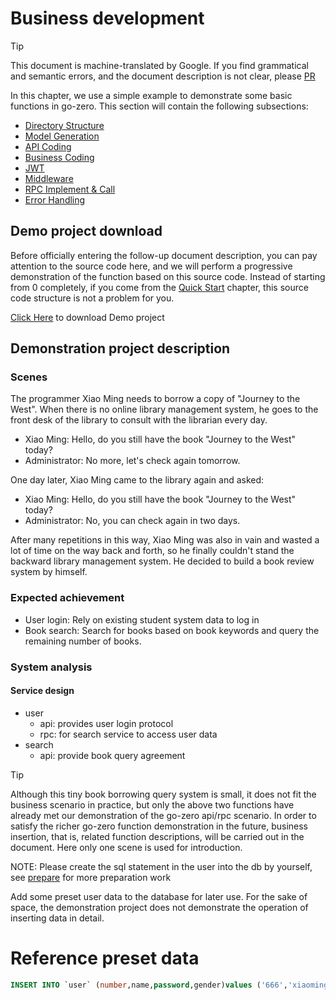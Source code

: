 # Business development

> [!TIP]
> This document is machine-translated by Google. If you find grammatical and semantic errors, and the document description is not clear, please [PR](doc-contibute.md)

In this chapter, we use a simple example to demonstrate some basic functions in go-zero. This section will contain the following subsections:
  * [Directory Structure](service-design.md)
  * [Model Generation](model-gen.md)
  * [API Coding](api-coding.md)
  * [Business Coding](business-coding.md)
  * [JWT](jwt.md)
  * [Middleware](middleware.md)
  * [RPC Implement & Call](rpc-call.md)
  * [Error Handling](error-handle.md)

## Demo project download
Before officially entering the follow-up document description, you can pay attention to the source code here, and we will perform a progressive demonstration of the function based on this source code.
Instead of starting from 0 completely, if you come from the [Quick Start](quick-start.md) chapter, this source code structure is not a problem for you.

<a href="https://zeromicro.github.io/go-zero/resource/book.zip">Click Here</a> to download Demo project

## Demonstration project description

### Scenes
The programmer Xiao Ming needs to borrow a copy of "Journey to the West". When there is no online library management system, he goes to the front desk of the library to consult with the librarian every day.
* Xiao Ming: Hello, do you still have the book "Journey to the West" today?
* Administrator: No more, let's check again tomorrow.

One day later, Xiao Ming came to the library again and asked:
* Xiao Ming: Hello, do you still have the book "Journey to the West" today?
* Administrator: No, you can check again in two days.

After many repetitions in this way, Xiao Ming was also in vain and wasted a lot of time on the way back and forth, so he finally couldn't stand the backward library management system.
He decided to build a book review system by himself.

### Expected achievement
* User login: 
  Rely on existing student system data to log in
* Book search: 
  Search for books based on book keywords and query the remaining number of books.

### System analysis

#### Service design
* user
  * api: provides user login protocol
  * rpc: for search service to access user data
* search
    * api: provide book query agreement

> [!TIP]
> Although this tiny book borrowing query system is small, it does not fit the business scenario in practice, but only the above two functions have already met our demonstration of the go-zero api/rpc scenario.
> In order to satisfy the richer go-zero function demonstration in the future, business insertion, that is, related function descriptions, will be carried out in the document. Here only one scene is used for introduction.
>
> NOTE: Please create the sql statement in the user into the db by yourself, see [prepare](prepare.md) for more preparation work
>
> Add some preset user data to the database for later use. For the sake of space, the demonstration project does not demonstrate the operation of inserting data in detail.


# Reference preset data
```sql
INSERT INTO `user` (number,name,password,gender)values ('666','xiaoming','123456','male');
```